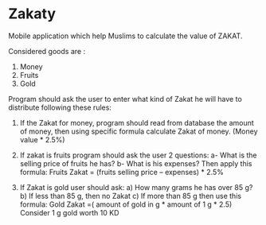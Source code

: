 # Zakaty
Mobile application which help Muslims to calculate the value of ZAKAT.

Considered goods are :
1.	Money
2.	Fruits
3.	Gold

Program should ask the user to enter what kind of Zakat he will have to distribute following these rules:

1.	If the Zakat for money, program should read from database the amount of money, then using specific formula calculate Zakat of money.
(Money value * 2.5%)

2.	If zakat is fruits program should ask the user 2 questions: 
a-	What is the selling price of fruits he has? 
b-	What is his expenses?
Then apply this formula: 
Fruits Zakat = (fruits selling price – expenses) * 2.5%

3.	If Zakat is gold user should ask:
a)	How many grams he has over 85 g?
b)	If less than 85 g, then no Zakat
c)	If more than 85 g then use this formula:
Gold Zakat =( amount of gold in g * amount of 1 g * 2.5)
Consider 1 g gold worth 10 KD
